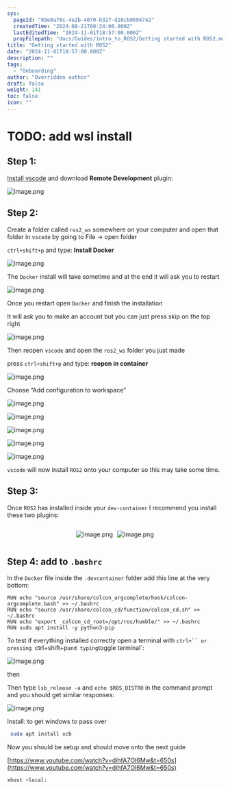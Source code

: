 ```yaml
---
sys:
  pageId: "89e0a78c-4e2b-4070-b327-d28cb0694742"
  createdTime: "2024-08-21T00:24:00.000Z"
  lastEditedTime: "2024-11-01T18:57:00.000Z"
  propFilepath: "docs/Guides/intro_to_ROS2/Getting started with ROS2.md"
title: "Getting started with ROS2"
date: "2024-11-01T18:57:00.000Z"
description: ""
tags:
  - "Onboarding"
author: "Overridden author"
draft: false
weight: 141
toc: false
icon: ""
---
```


# TODO: add wsl install

## Step 1:

[Install vscode](https://code.visualstudio.com/download) and download **Remote Development** plugin:

![image.png](https://prod-files-secure.s3.us-west-2.amazonaws.com/d518164a-d88e-44d1-a4ee-3adb3bd8bce0/efb52993-1881-4a40-b95e-6f020334f022/image.png?X-Amz-Algorithm=AWS4-HMAC-SHA256&X-Amz-Content-Sha256=UNSIGNED-PAYLOAD&X-Amz-Credential=ASIAZI2LB4665226QHCX%2F20250315%2Fus-west-2%2Fs3%2Faws4_request&X-Amz-Date=20250315T180937Z&X-Amz-Expires=3600&X-Amz-Security-Token=IQoJb3JpZ2luX2VjEMH%2F%2F%2F%2F%2F%2F%2F%2F%2F%2FwEaCXVzLXdlc3QtMiJHMEUCIHkiyYfb0z56GDlDQlx8Rx2kMZw2QPkx7tGPvL2MnbavAiEAsKCpHg%2B9EcE%2BNTJy4JPirdcRVfXfNp1ApSjDIh9yXjAq%2FwMIGhAAGgw2Mzc0MjMxODM4MDUiDHRKsQahT2yXhU3NwyrcAz4R3RnfJMdoZIxoIMAOl0VIvU19OfVGzCSCmPVvi3j%2FLZnvvkEukRRxyt75cFOIWCVC%2Br6CCS%2FkovtPJy6FAhxAW5gpebf%2FLqX8jtwX6FqGlZjOKGC67OZVtb5CzVwI826Yj9xAFFZMLB%2Bc3Z44866jq%2FqkiXt9oTwx2MUOH2oquezSXLkq%2FJqbFLSzuuT1AKVFsayno5pZ7g5v54xCss4mBx4rMyayEdTfO%2F1VrSbUSCczU6nm4TUcCHtZzcPMVsxS%2Bx1%2FSy61evv2AgsFHzMKPlvz1he7jC8i8Mdl2DTq9kkLl0GDkinpiZOIC84%2B%2B%2B4cbZQLNagwehmo8%2FfhO4RMuwCtZTyijP0KGksqqiB2VlOTVf52HWRnkfuQDnD5No5TfN4%2BuJzaLpTn8vnPmg6u8OCv%2BsFrr7MAniLwgmxSrhvPU8t60ic7F18iaP6Y6uQMHLt1HOLp69KUMO5HiBR5pwLvWHKsROFiJn1FGAi%2FoCAnnZF%2BDuX7Llg1XRx3mjsPPnf8u7QOkLP9NEM4Cp7o8%2B6NtcMdoixFJ8AhCtqwX3RlFdMEJrv3jTSiimitBslGco71oonBIy6A3u2KCj0f7M4OCymJJ051hxNxG0rkY6zwiM2usBwLFtk0MP7r1r4GOqUBdG16bZmN5X1L6pgLJcJe9F1e6frGWXk8z4v724OGRjyBcFYwyJ4ehbFLQ92DiKQJHzyZls%2Bqipf2Wwj32uk5hQpx1ZOt8NIjb%2F6j56mHMRlym9SPMn0GRvwc4m3DtMf%2B4Or3EsyYZvM8qWFu8jo1db%2BQn2%2BPKqOSHw1JhQIHaqFjaeyzUFh%2F2uH0UeDKChymIFXsJq5sITRr5jWqYnNKy7rllDXt&X-Amz-Signature=3a552e1cd4c276d729c2fc52b19cce195b96191550a4a02c5691c4c5850ad286&X-Amz-SignedHeaders=host&x-id=GetObject)

## Step 2:

Create a folder called `ros2_ws` somewhere on your computer and open that folder in `vscode` by going to File → open folder 

`ctrl+shift+p` and type: **Install Docker**

![image.png](https://prod-files-secure.s3.us-west-2.amazonaws.com/d518164a-d88e-44d1-a4ee-3adb3bd8bce0/2269dc0e-1cd5-47ff-bceb-c04ad9b2eab0/image.png?X-Amz-Algorithm=AWS4-HMAC-SHA256&X-Amz-Content-Sha256=UNSIGNED-PAYLOAD&X-Amz-Credential=ASIAZI2LB4665226QHCX%2F20250315%2Fus-west-2%2Fs3%2Faws4_request&X-Amz-Date=20250315T180937Z&X-Amz-Expires=3600&X-Amz-Security-Token=IQoJb3JpZ2luX2VjEMH%2F%2F%2F%2F%2F%2F%2F%2F%2F%2FwEaCXVzLXdlc3QtMiJHMEUCIHkiyYfb0z56GDlDQlx8Rx2kMZw2QPkx7tGPvL2MnbavAiEAsKCpHg%2B9EcE%2BNTJy4JPirdcRVfXfNp1ApSjDIh9yXjAq%2FwMIGhAAGgw2Mzc0MjMxODM4MDUiDHRKsQahT2yXhU3NwyrcAz4R3RnfJMdoZIxoIMAOl0VIvU19OfVGzCSCmPVvi3j%2FLZnvvkEukRRxyt75cFOIWCVC%2Br6CCS%2FkovtPJy6FAhxAW5gpebf%2FLqX8jtwX6FqGlZjOKGC67OZVtb5CzVwI826Yj9xAFFZMLB%2Bc3Z44866jq%2FqkiXt9oTwx2MUOH2oquezSXLkq%2FJqbFLSzuuT1AKVFsayno5pZ7g5v54xCss4mBx4rMyayEdTfO%2F1VrSbUSCczU6nm4TUcCHtZzcPMVsxS%2Bx1%2FSy61evv2AgsFHzMKPlvz1he7jC8i8Mdl2DTq9kkLl0GDkinpiZOIC84%2B%2B%2B4cbZQLNagwehmo8%2FfhO4RMuwCtZTyijP0KGksqqiB2VlOTVf52HWRnkfuQDnD5No5TfN4%2BuJzaLpTn8vnPmg6u8OCv%2BsFrr7MAniLwgmxSrhvPU8t60ic7F18iaP6Y6uQMHLt1HOLp69KUMO5HiBR5pwLvWHKsROFiJn1FGAi%2FoCAnnZF%2BDuX7Llg1XRx3mjsPPnf8u7QOkLP9NEM4Cp7o8%2B6NtcMdoixFJ8AhCtqwX3RlFdMEJrv3jTSiimitBslGco71oonBIy6A3u2KCj0f7M4OCymJJ051hxNxG0rkY6zwiM2usBwLFtk0MP7r1r4GOqUBdG16bZmN5X1L6pgLJcJe9F1e6frGWXk8z4v724OGRjyBcFYwyJ4ehbFLQ92DiKQJHzyZls%2Bqipf2Wwj32uk5hQpx1ZOt8NIjb%2F6j56mHMRlym9SPMn0GRvwc4m3DtMf%2B4Or3EsyYZvM8qWFu8jo1db%2BQn2%2BPKqOSHw1JhQIHaqFjaeyzUFh%2F2uH0UeDKChymIFXsJq5sITRr5jWqYnNKy7rllDXt&X-Amz-Signature=d20d8b6a96cc2c7c36f40743ba55367a1c9c9b0eddf8ac96e87dc96bbdc4acca&X-Amz-SignedHeaders=host&x-id=GetObject)

The `Docker` install will take sometime and at the end it will ask you to restart

![image.png](https://prod-files-secure.s3.us-west-2.amazonaws.com/d518164a-d88e-44d1-a4ee-3adb3bd8bce0/ed233f78-be33-4b1f-b89c-9c346c0e961e/image.png?X-Amz-Algorithm=AWS4-HMAC-SHA256&X-Amz-Content-Sha256=UNSIGNED-PAYLOAD&X-Amz-Credential=ASIAZI2LB4665226QHCX%2F20250315%2Fus-west-2%2Fs3%2Faws4_request&X-Amz-Date=20250315T180937Z&X-Amz-Expires=3600&X-Amz-Security-Token=IQoJb3JpZ2luX2VjEMH%2F%2F%2F%2F%2F%2F%2F%2F%2F%2FwEaCXVzLXdlc3QtMiJHMEUCIHkiyYfb0z56GDlDQlx8Rx2kMZw2QPkx7tGPvL2MnbavAiEAsKCpHg%2B9EcE%2BNTJy4JPirdcRVfXfNp1ApSjDIh9yXjAq%2FwMIGhAAGgw2Mzc0MjMxODM4MDUiDHRKsQahT2yXhU3NwyrcAz4R3RnfJMdoZIxoIMAOl0VIvU19OfVGzCSCmPVvi3j%2FLZnvvkEukRRxyt75cFOIWCVC%2Br6CCS%2FkovtPJy6FAhxAW5gpebf%2FLqX8jtwX6FqGlZjOKGC67OZVtb5CzVwI826Yj9xAFFZMLB%2Bc3Z44866jq%2FqkiXt9oTwx2MUOH2oquezSXLkq%2FJqbFLSzuuT1AKVFsayno5pZ7g5v54xCss4mBx4rMyayEdTfO%2F1VrSbUSCczU6nm4TUcCHtZzcPMVsxS%2Bx1%2FSy61evv2AgsFHzMKPlvz1he7jC8i8Mdl2DTq9kkLl0GDkinpiZOIC84%2B%2B%2B4cbZQLNagwehmo8%2FfhO4RMuwCtZTyijP0KGksqqiB2VlOTVf52HWRnkfuQDnD5No5TfN4%2BuJzaLpTn8vnPmg6u8OCv%2BsFrr7MAniLwgmxSrhvPU8t60ic7F18iaP6Y6uQMHLt1HOLp69KUMO5HiBR5pwLvWHKsROFiJn1FGAi%2FoCAnnZF%2BDuX7Llg1XRx3mjsPPnf8u7QOkLP9NEM4Cp7o8%2B6NtcMdoixFJ8AhCtqwX3RlFdMEJrv3jTSiimitBslGco71oonBIy6A3u2KCj0f7M4OCymJJ051hxNxG0rkY6zwiM2usBwLFtk0MP7r1r4GOqUBdG16bZmN5X1L6pgLJcJe9F1e6frGWXk8z4v724OGRjyBcFYwyJ4ehbFLQ92DiKQJHzyZls%2Bqipf2Wwj32uk5hQpx1ZOt8NIjb%2F6j56mHMRlym9SPMn0GRvwc4m3DtMf%2B4Or3EsyYZvM8qWFu8jo1db%2BQn2%2BPKqOSHw1JhQIHaqFjaeyzUFh%2F2uH0UeDKChymIFXsJq5sITRr5jWqYnNKy7rllDXt&X-Amz-Signature=a0f7ce4ffdac12960bce65eb4dd7e69397e4c51642f3acf84704f7165e7da24b&X-Amz-SignedHeaders=host&x-id=GetObject)

Once you restart open `Docker` and finish the installation

It will ask you to make an account but you can just press skip on the top right

![image.png](https://prod-files-secure.s3.us-west-2.amazonaws.com/d518164a-d88e-44d1-a4ee-3adb3bd8bce0/21010ad9-1659-4fd9-9f59-9932a09b2a3d/image.png?X-Amz-Algorithm=AWS4-HMAC-SHA256&X-Amz-Content-Sha256=UNSIGNED-PAYLOAD&X-Amz-Credential=ASIAZI2LB4665226QHCX%2F20250315%2Fus-west-2%2Fs3%2Faws4_request&X-Amz-Date=20250315T180937Z&X-Amz-Expires=3600&X-Amz-Security-Token=IQoJb3JpZ2luX2VjEMH%2F%2F%2F%2F%2F%2F%2F%2F%2F%2FwEaCXVzLXdlc3QtMiJHMEUCIHkiyYfb0z56GDlDQlx8Rx2kMZw2QPkx7tGPvL2MnbavAiEAsKCpHg%2B9EcE%2BNTJy4JPirdcRVfXfNp1ApSjDIh9yXjAq%2FwMIGhAAGgw2Mzc0MjMxODM4MDUiDHRKsQahT2yXhU3NwyrcAz4R3RnfJMdoZIxoIMAOl0VIvU19OfVGzCSCmPVvi3j%2FLZnvvkEukRRxyt75cFOIWCVC%2Br6CCS%2FkovtPJy6FAhxAW5gpebf%2FLqX8jtwX6FqGlZjOKGC67OZVtb5CzVwI826Yj9xAFFZMLB%2Bc3Z44866jq%2FqkiXt9oTwx2MUOH2oquezSXLkq%2FJqbFLSzuuT1AKVFsayno5pZ7g5v54xCss4mBx4rMyayEdTfO%2F1VrSbUSCczU6nm4TUcCHtZzcPMVsxS%2Bx1%2FSy61evv2AgsFHzMKPlvz1he7jC8i8Mdl2DTq9kkLl0GDkinpiZOIC84%2B%2B%2B4cbZQLNagwehmo8%2FfhO4RMuwCtZTyijP0KGksqqiB2VlOTVf52HWRnkfuQDnD5No5TfN4%2BuJzaLpTn8vnPmg6u8OCv%2BsFrr7MAniLwgmxSrhvPU8t60ic7F18iaP6Y6uQMHLt1HOLp69KUMO5HiBR5pwLvWHKsROFiJn1FGAi%2FoCAnnZF%2BDuX7Llg1XRx3mjsPPnf8u7QOkLP9NEM4Cp7o8%2B6NtcMdoixFJ8AhCtqwX3RlFdMEJrv3jTSiimitBslGco71oonBIy6A3u2KCj0f7M4OCymJJ051hxNxG0rkY6zwiM2usBwLFtk0MP7r1r4GOqUBdG16bZmN5X1L6pgLJcJe9F1e6frGWXk8z4v724OGRjyBcFYwyJ4ehbFLQ92DiKQJHzyZls%2Bqipf2Wwj32uk5hQpx1ZOt8NIjb%2F6j56mHMRlym9SPMn0GRvwc4m3DtMf%2B4Or3EsyYZvM8qWFu8jo1db%2BQn2%2BPKqOSHw1JhQIHaqFjaeyzUFh%2F2uH0UeDKChymIFXsJq5sITRr5jWqYnNKy7rllDXt&X-Amz-Signature=6a1827c342a481040d3da39ed9a027f01ec7cb4b05b94d9f6ae957d12651a18d&X-Amz-SignedHeaders=host&x-id=GetObject)

Then reopen `vscode` and open the `ros2_ws` folder you just made

press `ctrl+shift+p` and type: **reopen in container**

![image.png](https://prod-files-secure.s3.us-west-2.amazonaws.com/d518164a-d88e-44d1-a4ee-3adb3bd8bce0/4e93b8c2-41ad-488c-8095-c74205196118/image.png?X-Amz-Algorithm=AWS4-HMAC-SHA256&X-Amz-Content-Sha256=UNSIGNED-PAYLOAD&X-Amz-Credential=ASIAZI2LB4665226QHCX%2F20250315%2Fus-west-2%2Fs3%2Faws4_request&X-Amz-Date=20250315T180937Z&X-Amz-Expires=3600&X-Amz-Security-Token=IQoJb3JpZ2luX2VjEMH%2F%2F%2F%2F%2F%2F%2F%2F%2F%2FwEaCXVzLXdlc3QtMiJHMEUCIHkiyYfb0z56GDlDQlx8Rx2kMZw2QPkx7tGPvL2MnbavAiEAsKCpHg%2B9EcE%2BNTJy4JPirdcRVfXfNp1ApSjDIh9yXjAq%2FwMIGhAAGgw2Mzc0MjMxODM4MDUiDHRKsQahT2yXhU3NwyrcAz4R3RnfJMdoZIxoIMAOl0VIvU19OfVGzCSCmPVvi3j%2FLZnvvkEukRRxyt75cFOIWCVC%2Br6CCS%2FkovtPJy6FAhxAW5gpebf%2FLqX8jtwX6FqGlZjOKGC67OZVtb5CzVwI826Yj9xAFFZMLB%2Bc3Z44866jq%2FqkiXt9oTwx2MUOH2oquezSXLkq%2FJqbFLSzuuT1AKVFsayno5pZ7g5v54xCss4mBx4rMyayEdTfO%2F1VrSbUSCczU6nm4TUcCHtZzcPMVsxS%2Bx1%2FSy61evv2AgsFHzMKPlvz1he7jC8i8Mdl2DTq9kkLl0GDkinpiZOIC84%2B%2B%2B4cbZQLNagwehmo8%2FfhO4RMuwCtZTyijP0KGksqqiB2VlOTVf52HWRnkfuQDnD5No5TfN4%2BuJzaLpTn8vnPmg6u8OCv%2BsFrr7MAniLwgmxSrhvPU8t60ic7F18iaP6Y6uQMHLt1HOLp69KUMO5HiBR5pwLvWHKsROFiJn1FGAi%2FoCAnnZF%2BDuX7Llg1XRx3mjsPPnf8u7QOkLP9NEM4Cp7o8%2B6NtcMdoixFJ8AhCtqwX3RlFdMEJrv3jTSiimitBslGco71oonBIy6A3u2KCj0f7M4OCymJJ051hxNxG0rkY6zwiM2usBwLFtk0MP7r1r4GOqUBdG16bZmN5X1L6pgLJcJe9F1e6frGWXk8z4v724OGRjyBcFYwyJ4ehbFLQ92DiKQJHzyZls%2Bqipf2Wwj32uk5hQpx1ZOt8NIjb%2F6j56mHMRlym9SPMn0GRvwc4m3DtMf%2B4Or3EsyYZvM8qWFu8jo1db%2BQn2%2BPKqOSHw1JhQIHaqFjaeyzUFh%2F2uH0UeDKChymIFXsJq5sITRr5jWqYnNKy7rllDXt&X-Amz-Signature=96f5f2924da55bfa88ca0ab75322f8205f7b877057e48bee09ba957978557207&X-Amz-SignedHeaders=host&x-id=GetObject)

Choose “Add configuration to workspace”

![image.png](https://prod-files-secure.s3.us-west-2.amazonaws.com/d518164a-d88e-44d1-a4ee-3adb3bd8bce0/9560b282-5060-4989-ba37-97e7b2c22476/image.png?X-Amz-Algorithm=AWS4-HMAC-SHA256&X-Amz-Content-Sha256=UNSIGNED-PAYLOAD&X-Amz-Credential=ASIAZI2LB4665226QHCX%2F20250315%2Fus-west-2%2Fs3%2Faws4_request&X-Amz-Date=20250315T180937Z&X-Amz-Expires=3600&X-Amz-Security-Token=IQoJb3JpZ2luX2VjEMH%2F%2F%2F%2F%2F%2F%2F%2F%2F%2FwEaCXVzLXdlc3QtMiJHMEUCIHkiyYfb0z56GDlDQlx8Rx2kMZw2QPkx7tGPvL2MnbavAiEAsKCpHg%2B9EcE%2BNTJy4JPirdcRVfXfNp1ApSjDIh9yXjAq%2FwMIGhAAGgw2Mzc0MjMxODM4MDUiDHRKsQahT2yXhU3NwyrcAz4R3RnfJMdoZIxoIMAOl0VIvU19OfVGzCSCmPVvi3j%2FLZnvvkEukRRxyt75cFOIWCVC%2Br6CCS%2FkovtPJy6FAhxAW5gpebf%2FLqX8jtwX6FqGlZjOKGC67OZVtb5CzVwI826Yj9xAFFZMLB%2Bc3Z44866jq%2FqkiXt9oTwx2MUOH2oquezSXLkq%2FJqbFLSzuuT1AKVFsayno5pZ7g5v54xCss4mBx4rMyayEdTfO%2F1VrSbUSCczU6nm4TUcCHtZzcPMVsxS%2Bx1%2FSy61evv2AgsFHzMKPlvz1he7jC8i8Mdl2DTq9kkLl0GDkinpiZOIC84%2B%2B%2B4cbZQLNagwehmo8%2FfhO4RMuwCtZTyijP0KGksqqiB2VlOTVf52HWRnkfuQDnD5No5TfN4%2BuJzaLpTn8vnPmg6u8OCv%2BsFrr7MAniLwgmxSrhvPU8t60ic7F18iaP6Y6uQMHLt1HOLp69KUMO5HiBR5pwLvWHKsROFiJn1FGAi%2FoCAnnZF%2BDuX7Llg1XRx3mjsPPnf8u7QOkLP9NEM4Cp7o8%2B6NtcMdoixFJ8AhCtqwX3RlFdMEJrv3jTSiimitBslGco71oonBIy6A3u2KCj0f7M4OCymJJ051hxNxG0rkY6zwiM2usBwLFtk0MP7r1r4GOqUBdG16bZmN5X1L6pgLJcJe9F1e6frGWXk8z4v724OGRjyBcFYwyJ4ehbFLQ92DiKQJHzyZls%2Bqipf2Wwj32uk5hQpx1ZOt8NIjb%2F6j56mHMRlym9SPMn0GRvwc4m3DtMf%2B4Or3EsyYZvM8qWFu8jo1db%2BQn2%2BPKqOSHw1JhQIHaqFjaeyzUFh%2F2uH0UeDKChymIFXsJq5sITRr5jWqYnNKy7rllDXt&X-Amz-Signature=55a1cb398e2654565fee4da0568a03df0416e2894ae0723d1fb8bfa419739da9&X-Amz-SignedHeaders=host&x-id=GetObject)

![image.png](https://prod-files-secure.s3.us-west-2.amazonaws.com/d518164a-d88e-44d1-a4ee-3adb3bd8bce0/2ee63f81-886b-48e8-a553-dc6e5eac99e4/image.png?X-Amz-Algorithm=AWS4-HMAC-SHA256&X-Amz-Content-Sha256=UNSIGNED-PAYLOAD&X-Amz-Credential=ASIAZI2LB4665226QHCX%2F20250315%2Fus-west-2%2Fs3%2Faws4_request&X-Amz-Date=20250315T180937Z&X-Amz-Expires=3600&X-Amz-Security-Token=IQoJb3JpZ2luX2VjEMH%2F%2F%2F%2F%2F%2F%2F%2F%2F%2FwEaCXVzLXdlc3QtMiJHMEUCIHkiyYfb0z56GDlDQlx8Rx2kMZw2QPkx7tGPvL2MnbavAiEAsKCpHg%2B9EcE%2BNTJy4JPirdcRVfXfNp1ApSjDIh9yXjAq%2FwMIGhAAGgw2Mzc0MjMxODM4MDUiDHRKsQahT2yXhU3NwyrcAz4R3RnfJMdoZIxoIMAOl0VIvU19OfVGzCSCmPVvi3j%2FLZnvvkEukRRxyt75cFOIWCVC%2Br6CCS%2FkovtPJy6FAhxAW5gpebf%2FLqX8jtwX6FqGlZjOKGC67OZVtb5CzVwI826Yj9xAFFZMLB%2Bc3Z44866jq%2FqkiXt9oTwx2MUOH2oquezSXLkq%2FJqbFLSzuuT1AKVFsayno5pZ7g5v54xCss4mBx4rMyayEdTfO%2F1VrSbUSCczU6nm4TUcCHtZzcPMVsxS%2Bx1%2FSy61evv2AgsFHzMKPlvz1he7jC8i8Mdl2DTq9kkLl0GDkinpiZOIC84%2B%2B%2B4cbZQLNagwehmo8%2FfhO4RMuwCtZTyijP0KGksqqiB2VlOTVf52HWRnkfuQDnD5No5TfN4%2BuJzaLpTn8vnPmg6u8OCv%2BsFrr7MAniLwgmxSrhvPU8t60ic7F18iaP6Y6uQMHLt1HOLp69KUMO5HiBR5pwLvWHKsROFiJn1FGAi%2FoCAnnZF%2BDuX7Llg1XRx3mjsPPnf8u7QOkLP9NEM4Cp7o8%2B6NtcMdoixFJ8AhCtqwX3RlFdMEJrv3jTSiimitBslGco71oonBIy6A3u2KCj0f7M4OCymJJ051hxNxG0rkY6zwiM2usBwLFtk0MP7r1r4GOqUBdG16bZmN5X1L6pgLJcJe9F1e6frGWXk8z4v724OGRjyBcFYwyJ4ehbFLQ92DiKQJHzyZls%2Bqipf2Wwj32uk5hQpx1ZOt8NIjb%2F6j56mHMRlym9SPMn0GRvwc4m3DtMf%2B4Or3EsyYZvM8qWFu8jo1db%2BQn2%2BPKqOSHw1JhQIHaqFjaeyzUFh%2F2uH0UeDKChymIFXsJq5sITRr5jWqYnNKy7rllDXt&X-Amz-Signature=68ceea690dcd43813c2a09ecb97d69218a757c9a21ac4a70d6934a5e8f97eea2&X-Amz-SignedHeaders=host&x-id=GetObject)

![image.png](https://prod-files-secure.s3.us-west-2.amazonaws.com/d518164a-d88e-44d1-a4ee-3adb3bd8bce0/ae1580b2-b048-407e-aed9-b584224a7a04/image.png?X-Amz-Algorithm=AWS4-HMAC-SHA256&X-Amz-Content-Sha256=UNSIGNED-PAYLOAD&X-Amz-Credential=ASIAZI2LB4665226QHCX%2F20250315%2Fus-west-2%2Fs3%2Faws4_request&X-Amz-Date=20250315T180937Z&X-Amz-Expires=3600&X-Amz-Security-Token=IQoJb3JpZ2luX2VjEMH%2F%2F%2F%2F%2F%2F%2F%2F%2F%2FwEaCXVzLXdlc3QtMiJHMEUCIHkiyYfb0z56GDlDQlx8Rx2kMZw2QPkx7tGPvL2MnbavAiEAsKCpHg%2B9EcE%2BNTJy4JPirdcRVfXfNp1ApSjDIh9yXjAq%2FwMIGhAAGgw2Mzc0MjMxODM4MDUiDHRKsQahT2yXhU3NwyrcAz4R3RnfJMdoZIxoIMAOl0VIvU19OfVGzCSCmPVvi3j%2FLZnvvkEukRRxyt75cFOIWCVC%2Br6CCS%2FkovtPJy6FAhxAW5gpebf%2FLqX8jtwX6FqGlZjOKGC67OZVtb5CzVwI826Yj9xAFFZMLB%2Bc3Z44866jq%2FqkiXt9oTwx2MUOH2oquezSXLkq%2FJqbFLSzuuT1AKVFsayno5pZ7g5v54xCss4mBx4rMyayEdTfO%2F1VrSbUSCczU6nm4TUcCHtZzcPMVsxS%2Bx1%2FSy61evv2AgsFHzMKPlvz1he7jC8i8Mdl2DTq9kkLl0GDkinpiZOIC84%2B%2B%2B4cbZQLNagwehmo8%2FfhO4RMuwCtZTyijP0KGksqqiB2VlOTVf52HWRnkfuQDnD5No5TfN4%2BuJzaLpTn8vnPmg6u8OCv%2BsFrr7MAniLwgmxSrhvPU8t60ic7F18iaP6Y6uQMHLt1HOLp69KUMO5HiBR5pwLvWHKsROFiJn1FGAi%2FoCAnnZF%2BDuX7Llg1XRx3mjsPPnf8u7QOkLP9NEM4Cp7o8%2B6NtcMdoixFJ8AhCtqwX3RlFdMEJrv3jTSiimitBslGco71oonBIy6A3u2KCj0f7M4OCymJJ051hxNxG0rkY6zwiM2usBwLFtk0MP7r1r4GOqUBdG16bZmN5X1L6pgLJcJe9F1e6frGWXk8z4v724OGRjyBcFYwyJ4ehbFLQ92DiKQJHzyZls%2Bqipf2Wwj32uk5hQpx1ZOt8NIjb%2F6j56mHMRlym9SPMn0GRvwc4m3DtMf%2B4Or3EsyYZvM8qWFu8jo1db%2BQn2%2BPKqOSHw1JhQIHaqFjaeyzUFh%2F2uH0UeDKChymIFXsJq5sITRr5jWqYnNKy7rllDXt&X-Amz-Signature=02fb540907b47369485f78d41475c6b74197885bbdc74a7d9f4e3608cafd1886&X-Amz-SignedHeaders=host&x-id=GetObject)

![image.png](https://prod-files-secure.s3.us-west-2.amazonaws.com/d518164a-d88e-44d1-a4ee-3adb3bd8bce0/53255b28-f75e-430f-b9e3-c0ac8577e42b/image.png?X-Amz-Algorithm=AWS4-HMAC-SHA256&X-Amz-Content-Sha256=UNSIGNED-PAYLOAD&X-Amz-Credential=ASIAZI2LB4665226QHCX%2F20250315%2Fus-west-2%2Fs3%2Faws4_request&X-Amz-Date=20250315T180937Z&X-Amz-Expires=3600&X-Amz-Security-Token=IQoJb3JpZ2luX2VjEMH%2F%2F%2F%2F%2F%2F%2F%2F%2F%2FwEaCXVzLXdlc3QtMiJHMEUCIHkiyYfb0z56GDlDQlx8Rx2kMZw2QPkx7tGPvL2MnbavAiEAsKCpHg%2B9EcE%2BNTJy4JPirdcRVfXfNp1ApSjDIh9yXjAq%2FwMIGhAAGgw2Mzc0MjMxODM4MDUiDHRKsQahT2yXhU3NwyrcAz4R3RnfJMdoZIxoIMAOl0VIvU19OfVGzCSCmPVvi3j%2FLZnvvkEukRRxyt75cFOIWCVC%2Br6CCS%2FkovtPJy6FAhxAW5gpebf%2FLqX8jtwX6FqGlZjOKGC67OZVtb5CzVwI826Yj9xAFFZMLB%2Bc3Z44866jq%2FqkiXt9oTwx2MUOH2oquezSXLkq%2FJqbFLSzuuT1AKVFsayno5pZ7g5v54xCss4mBx4rMyayEdTfO%2F1VrSbUSCczU6nm4TUcCHtZzcPMVsxS%2Bx1%2FSy61evv2AgsFHzMKPlvz1he7jC8i8Mdl2DTq9kkLl0GDkinpiZOIC84%2B%2B%2B4cbZQLNagwehmo8%2FfhO4RMuwCtZTyijP0KGksqqiB2VlOTVf52HWRnkfuQDnD5No5TfN4%2BuJzaLpTn8vnPmg6u8OCv%2BsFrr7MAniLwgmxSrhvPU8t60ic7F18iaP6Y6uQMHLt1HOLp69KUMO5HiBR5pwLvWHKsROFiJn1FGAi%2FoCAnnZF%2BDuX7Llg1XRx3mjsPPnf8u7QOkLP9NEM4Cp7o8%2B6NtcMdoixFJ8AhCtqwX3RlFdMEJrv3jTSiimitBslGco71oonBIy6A3u2KCj0f7M4OCymJJ051hxNxG0rkY6zwiM2usBwLFtk0MP7r1r4GOqUBdG16bZmN5X1L6pgLJcJe9F1e6frGWXk8z4v724OGRjyBcFYwyJ4ehbFLQ92DiKQJHzyZls%2Bqipf2Wwj32uk5hQpx1ZOt8NIjb%2F6j56mHMRlym9SPMn0GRvwc4m3DtMf%2B4Or3EsyYZvM8qWFu8jo1db%2BQn2%2BPKqOSHw1JhQIHaqFjaeyzUFh%2F2uH0UeDKChymIFXsJq5sITRr5jWqYnNKy7rllDXt&X-Amz-Signature=75d5c1cbb15200699e477d30e49f9a72cddbdd2f6c2975d54eb720c7f0a93e95&X-Amz-SignedHeaders=host&x-id=GetObject)

![image.png](https://prod-files-secure.s3.us-west-2.amazonaws.com/d518164a-d88e-44d1-a4ee-3adb3bd8bce0/7c562767-5af9-4ffb-97d1-327bcdf4ee00/image.png?X-Amz-Algorithm=AWS4-HMAC-SHA256&X-Amz-Content-Sha256=UNSIGNED-PAYLOAD&X-Amz-Credential=ASIAZI2LB4665226QHCX%2F20250315%2Fus-west-2%2Fs3%2Faws4_request&X-Amz-Date=20250315T180937Z&X-Amz-Expires=3600&X-Amz-Security-Token=IQoJb3JpZ2luX2VjEMH%2F%2F%2F%2F%2F%2F%2F%2F%2F%2FwEaCXVzLXdlc3QtMiJHMEUCIHkiyYfb0z56GDlDQlx8Rx2kMZw2QPkx7tGPvL2MnbavAiEAsKCpHg%2B9EcE%2BNTJy4JPirdcRVfXfNp1ApSjDIh9yXjAq%2FwMIGhAAGgw2Mzc0MjMxODM4MDUiDHRKsQahT2yXhU3NwyrcAz4R3RnfJMdoZIxoIMAOl0VIvU19OfVGzCSCmPVvi3j%2FLZnvvkEukRRxyt75cFOIWCVC%2Br6CCS%2FkovtPJy6FAhxAW5gpebf%2FLqX8jtwX6FqGlZjOKGC67OZVtb5CzVwI826Yj9xAFFZMLB%2Bc3Z44866jq%2FqkiXt9oTwx2MUOH2oquezSXLkq%2FJqbFLSzuuT1AKVFsayno5pZ7g5v54xCss4mBx4rMyayEdTfO%2F1VrSbUSCczU6nm4TUcCHtZzcPMVsxS%2Bx1%2FSy61evv2AgsFHzMKPlvz1he7jC8i8Mdl2DTq9kkLl0GDkinpiZOIC84%2B%2B%2B4cbZQLNagwehmo8%2FfhO4RMuwCtZTyijP0KGksqqiB2VlOTVf52HWRnkfuQDnD5No5TfN4%2BuJzaLpTn8vnPmg6u8OCv%2BsFrr7MAniLwgmxSrhvPU8t60ic7F18iaP6Y6uQMHLt1HOLp69KUMO5HiBR5pwLvWHKsROFiJn1FGAi%2FoCAnnZF%2BDuX7Llg1XRx3mjsPPnf8u7QOkLP9NEM4Cp7o8%2B6NtcMdoixFJ8AhCtqwX3RlFdMEJrv3jTSiimitBslGco71oonBIy6A3u2KCj0f7M4OCymJJ051hxNxG0rkY6zwiM2usBwLFtk0MP7r1r4GOqUBdG16bZmN5X1L6pgLJcJe9F1e6frGWXk8z4v724OGRjyBcFYwyJ4ehbFLQ92DiKQJHzyZls%2Bqipf2Wwj32uk5hQpx1ZOt8NIjb%2F6j56mHMRlym9SPMn0GRvwc4m3DtMf%2B4Or3EsyYZvM8qWFu8jo1db%2BQn2%2BPKqOSHw1JhQIHaqFjaeyzUFh%2F2uH0UeDKChymIFXsJq5sITRr5jWqYnNKy7rllDXt&X-Amz-Signature=b3ff49f1c3f3318c8b1ccc1e71f648c4014132b8b96d3cb4c730f9d05f7ad96f&X-Amz-SignedHeaders=host&x-id=GetObject)

`vscode` will now install `ROS2` onto your computer so this may take some time.

## Step 3:

Once `ROS2` has installed inside your `dev-container` I recommend you install these two plugins:

<div style="display: flex;flex-direction: row; column-gap:10px; max-width: 630px;justify-content: center;">
<div>

![image.png](https://prod-files-secure.s3.us-west-2.amazonaws.com/d518164a-d88e-44d1-a4ee-3adb3bd8bce0/3fc3d550-5a54-4ba1-ba6b-faa01cdb7369/image.png?X-Amz-Algorithm=AWS4-HMAC-SHA256&X-Amz-Content-Sha256=UNSIGNED-PAYLOAD&X-Amz-Credential=ASIAZI2LB4667SYKHBW6%2F20250315%2Fus-west-2%2Fs3%2Faws4_request&X-Amz-Date=20250315T180938Z&X-Amz-Expires=3600&X-Amz-Security-Token=IQoJb3JpZ2luX2VjEMH%2F%2F%2F%2F%2F%2F%2F%2F%2F%2FwEaCXVzLXdlc3QtMiJGMEQCIAmS2ATXiViW%2Fo%2BTHnewiZ0CCnkiaQkCct%2FQM%2FU2uOUBAiAzPfhy03Dh%2FJyCLiPT5dAcFmv3OcLEkUqyRt7oJfH4uSr%2FAwgaEAAaDDYzNzQyMzE4MzgwNSIMuK9ar8wMjoTzefJ0KtwDP%2BKddPLB0l2YSFULnuBVd9lPzG8fSschV68gROuov4xr9d8fb3p1TDqaVut1MIjnveQ8r3WZkyUBLe%2BOuT%2FM4ak41S1Ww24a4dV7pbut%2BzYZ8m4qLfZzxS8XZuLjS5xnJzqpgwS%2FVWlJa9X302f0ZD4mosSguWkXnj1bDgxGtm8TXcH91mu5Q2o6vb%2Bm0NQmlzkXdQm3daqQuFIavTWfnOcOg3a1YNfyJMb7BkQbEXm97C%2BNGN%2FxUEwQInYkS6rgFBk%2BUEajSbPxrJUMiquH0W6mya4FeBPsxqk6LyoZRTV1MioUEU2iTWeCeR8HvbVr6VpaXJdj86FKtdNpEj0EOilR81PemPy1qsHqkTcvEvVB1TV%2BGigJKMLjCDGwctAyPA6Im%2FJXS0qQgmt%2BINvUJDWzC%2FbX%2B1L7IMMEhTpOjYiE4AfftwJes8pyr3NH%2BBgEteest2tqAG8ZaNI1dbUBF7SQum6PjW%2F7glflxEwlb3yxWb7suqcGkbBXvQXW48cDlZOVTCnUvyMrWnnxr%2BFbXfYjVJV%2BP3UvRUzYWW1gkjV56WHyQj44GRC9Bm%2Fw%2B6xEW16ulwprN09GT%2Fm0cwlW%2FXmVsvljZCvYYNv%2BmaQmaG7hclKMa%2FJI0msmV4sw5%2BvWvgY6pgGh7M2vJ9TWlFpht%2FKHIWXVksL%2Bb9wRzmFawsTsLyDVajTv8SSFHALTD7kBio1UEnBNdBtG68osgbDaVtmqEv%2B3aEdUrd48Xzni%2Blf86j84aYZPteb2R3yiwpbGeY77omw933DCW%2BoUA%2FZN%2F2cCjoKyqeJCRSD0w6PRXMGLtjKeQkR72QHfZIrDw9yeMJcaTmvkRiPex3NDWzsgXzVCLiSLTzM7bpLF&X-Amz-Signature=2ff36de0ec21700011868e3bfb2b91c72500673e535cbf2808137c4648cf5020&X-Amz-SignedHeaders=host&x-id=GetObject)

</div>
<div>

![image.png](https://prod-files-secure.s3.us-west-2.amazonaws.com/d518164a-d88e-44d1-a4ee-3adb3bd8bce0/d994cc66-13c2-4093-a5a3-f84cf4601a82/image.png?X-Amz-Algorithm=AWS4-HMAC-SHA256&X-Amz-Content-Sha256=UNSIGNED-PAYLOAD&X-Amz-Credential=ASIAZI2LB466U4HVVF2I%2F20250315%2Fus-west-2%2Fs3%2Faws4_request&X-Amz-Date=20250315T180938Z&X-Amz-Expires=3600&X-Amz-Security-Token=IQoJb3JpZ2luX2VjEMH%2F%2F%2F%2F%2F%2F%2F%2F%2F%2FwEaCXVzLXdlc3QtMiJGMEQCIHw5%2F2KeHv7DVCXwxh4leFTD%2FQBEvvS9HhzcTLRTD5i8AiBSZ4o3EPa88Wr1IKj75QC41BgMUQR5asTqcATI2rL06yr%2FAwgaEAAaDDYzNzQyMzE4MzgwNSIMxuhrPTbN3oaaymH8KtwDKqBC8J1r4Eo6mZxtQysbjkjuwZl6hwsC4vA1fVmDfAAueQvyE%2F2xKCQMASBL63MR0o9zt7LTlBYD9OjVxo3ojNOKhaNJS4T6rOsQcJzpWqW4zAzOeiHCUc9c%2FKhGyGmlSchsc63rIBT8wKB8gHekKe9%2BgF%2Fyd6FcJip1STRBdWvVPzYbMjtVry0rgNg3kjMpt1HHSGBWuRKf5E4ve7TN1E5xWheJ%2FpnN0grqefBr%2FleEXhAkb8mwYxDGcN0D%2F8DvY%2Fulcb6luWaq9PTvV%2FAGGpfcP243tF%2BGLfYmmdWbDYG%2Bvydtes3WVoIZdW9t4i2Ck8VZAC65PAxQHSOC3SHudrA3nq7ADJ86iylgGV62XaCs8e8MIinVrvhmIcbw89mey61juWW54qreYsTA2recHyJPt7%2BitGmbAhuzJWzdVjuD2EGkO4kF6Ys0yq%2FkmFscSF%2F0hGqPG3rpp4B87PaOmUbLZc4zxlwZdNoqOg36xLcCuHfOrr%2Bn0MGFNsFRNF2r9epQ9gWv%2Bv1C4VD4XBlcUGvCXKuWVteGYkZy7xfqtTyMz6dKcyyAADcnPreuP3grP7UOXeAI4TDVckw0RcucjymvAPVcIpdCg8J7T502MtIIpwGx0OgxP7i%2F3VIw3evWvgY6pgF0tFQaaKh2ckDC0agoRlZuzS%2FiOaJcNN4uAbZ80I7trNuFlFOqTi%2BUabgPZ%2B3laAJhUSuyh0OEIQ5FuHbjLGEhHki1xDLQxrt7FT23qA602KG6MTPIKXGDS9AAOlU%2FCwlnOGXyRFX6H9vORgX7lzaV5vKz8mApomPkxFx1ImD81ANgKnKmhNjRWSyftKZ8t7teLhz%2By7bFm3o8PQzigKBODRutg%2FsU&X-Amz-Signature=49da6b1f45b4110a0df25e24aa9482ed0c6d967e5fb79fac10563de3d36d0bf2&X-Amz-SignedHeaders=host&x-id=GetObject)

</div>
</div>

## Step 4: add to `.bashrc`

In the `Docker` file inside the `.devcontainer` folder add this line at the very bottom: 

```docker
RUN echo "source /usr/share/colcon_argcomplete/hook/colcon-argcomplete.bash" >> ~/.bashrc
RUN echo "source /usr/share/colcon_cd/function/colcon_cd.sh" >> ~/.bashrc
RUN echo "export _colcon_cd_root=/opt/ros/humble/" >> ~/.bashrc
RUN sudo apt install -y python3-pip 
```

To test if everything installed correctly open a terminal with `ctrl+`` or pressing `ctrl+shift+p` and typing `toggle terminal`:

![image.png](https://prod-files-secure.s3.us-west-2.amazonaws.com/d518164a-d88e-44d1-a4ee-3adb3bd8bce0/6a4943d8-b04e-4c02-9a58-775f3384d1a5/image.png?X-Amz-Algorithm=AWS4-HMAC-SHA256&X-Amz-Content-Sha256=UNSIGNED-PAYLOAD&X-Amz-Credential=ASIAZI2LB4665226QHCX%2F20250315%2Fus-west-2%2Fs3%2Faws4_request&X-Amz-Date=20250315T180937Z&X-Amz-Expires=3600&X-Amz-Security-Token=IQoJb3JpZ2luX2VjEMH%2F%2F%2F%2F%2F%2F%2F%2F%2F%2FwEaCXVzLXdlc3QtMiJHMEUCIHkiyYfb0z56GDlDQlx8Rx2kMZw2QPkx7tGPvL2MnbavAiEAsKCpHg%2B9EcE%2BNTJy4JPirdcRVfXfNp1ApSjDIh9yXjAq%2FwMIGhAAGgw2Mzc0MjMxODM4MDUiDHRKsQahT2yXhU3NwyrcAz4R3RnfJMdoZIxoIMAOl0VIvU19OfVGzCSCmPVvi3j%2FLZnvvkEukRRxyt75cFOIWCVC%2Br6CCS%2FkovtPJy6FAhxAW5gpebf%2FLqX8jtwX6FqGlZjOKGC67OZVtb5CzVwI826Yj9xAFFZMLB%2Bc3Z44866jq%2FqkiXt9oTwx2MUOH2oquezSXLkq%2FJqbFLSzuuT1AKVFsayno5pZ7g5v54xCss4mBx4rMyayEdTfO%2F1VrSbUSCczU6nm4TUcCHtZzcPMVsxS%2Bx1%2FSy61evv2AgsFHzMKPlvz1he7jC8i8Mdl2DTq9kkLl0GDkinpiZOIC84%2B%2B%2B4cbZQLNagwehmo8%2FfhO4RMuwCtZTyijP0KGksqqiB2VlOTVf52HWRnkfuQDnD5No5TfN4%2BuJzaLpTn8vnPmg6u8OCv%2BsFrr7MAniLwgmxSrhvPU8t60ic7F18iaP6Y6uQMHLt1HOLp69KUMO5HiBR5pwLvWHKsROFiJn1FGAi%2FoCAnnZF%2BDuX7Llg1XRx3mjsPPnf8u7QOkLP9NEM4Cp7o8%2B6NtcMdoixFJ8AhCtqwX3RlFdMEJrv3jTSiimitBslGco71oonBIy6A3u2KCj0f7M4OCymJJ051hxNxG0rkY6zwiM2usBwLFtk0MP7r1r4GOqUBdG16bZmN5X1L6pgLJcJe9F1e6frGWXk8z4v724OGRjyBcFYwyJ4ehbFLQ92DiKQJHzyZls%2Bqipf2Wwj32uk5hQpx1ZOt8NIjb%2F6j56mHMRlym9SPMn0GRvwc4m3DtMf%2B4Or3EsyYZvM8qWFu8jo1db%2BQn2%2BPKqOSHw1JhQIHaqFjaeyzUFh%2F2uH0UeDKChymIFXsJq5sITRr5jWqYnNKy7rllDXt&X-Amz-Signature=f3c7b2bd0b52777686b24d64622895c56315da963b37a8221260dedb757caa94&X-Amz-SignedHeaders=host&x-id=GetObject)

then 

Then type `lsb_release -a` and `echo $ROS_DISTRO` in the command prompt and you should get similar responses:

![image.png](https://prod-files-secure.s3.us-west-2.amazonaws.com/d518164a-d88e-44d1-a4ee-3adb3bd8bce0/3e635dec-a805-4e85-8b9e-d000e5b71a4e/image.png?X-Amz-Algorithm=AWS4-HMAC-SHA256&X-Amz-Content-Sha256=UNSIGNED-PAYLOAD&X-Amz-Credential=ASIAZI2LB4665226QHCX%2F20250315%2Fus-west-2%2Fs3%2Faws4_request&X-Amz-Date=20250315T180937Z&X-Amz-Expires=3600&X-Amz-Security-Token=IQoJb3JpZ2luX2VjEMH%2F%2F%2F%2F%2F%2F%2F%2F%2F%2FwEaCXVzLXdlc3QtMiJHMEUCIHkiyYfb0z56GDlDQlx8Rx2kMZw2QPkx7tGPvL2MnbavAiEAsKCpHg%2B9EcE%2BNTJy4JPirdcRVfXfNp1ApSjDIh9yXjAq%2FwMIGhAAGgw2Mzc0MjMxODM4MDUiDHRKsQahT2yXhU3NwyrcAz4R3RnfJMdoZIxoIMAOl0VIvU19OfVGzCSCmPVvi3j%2FLZnvvkEukRRxyt75cFOIWCVC%2Br6CCS%2FkovtPJy6FAhxAW5gpebf%2FLqX8jtwX6FqGlZjOKGC67OZVtb5CzVwI826Yj9xAFFZMLB%2Bc3Z44866jq%2FqkiXt9oTwx2MUOH2oquezSXLkq%2FJqbFLSzuuT1AKVFsayno5pZ7g5v54xCss4mBx4rMyayEdTfO%2F1VrSbUSCczU6nm4TUcCHtZzcPMVsxS%2Bx1%2FSy61evv2AgsFHzMKPlvz1he7jC8i8Mdl2DTq9kkLl0GDkinpiZOIC84%2B%2B%2B4cbZQLNagwehmo8%2FfhO4RMuwCtZTyijP0KGksqqiB2VlOTVf52HWRnkfuQDnD5No5TfN4%2BuJzaLpTn8vnPmg6u8OCv%2BsFrr7MAniLwgmxSrhvPU8t60ic7F18iaP6Y6uQMHLt1HOLp69KUMO5HiBR5pwLvWHKsROFiJn1FGAi%2FoCAnnZF%2BDuX7Llg1XRx3mjsPPnf8u7QOkLP9NEM4Cp7o8%2B6NtcMdoixFJ8AhCtqwX3RlFdMEJrv3jTSiimitBslGco71oonBIy6A3u2KCj0f7M4OCymJJ051hxNxG0rkY6zwiM2usBwLFtk0MP7r1r4GOqUBdG16bZmN5X1L6pgLJcJe9F1e6frGWXk8z4v724OGRjyBcFYwyJ4ehbFLQ92DiKQJHzyZls%2Bqipf2Wwj32uk5hQpx1ZOt8NIjb%2F6j56mHMRlym9SPMn0GRvwc4m3DtMf%2B4Or3EsyYZvM8qWFu8jo1db%2BQn2%2BPKqOSHw1JhQIHaqFjaeyzUFh%2F2uH0UeDKChymIFXsJq5sITRr5jWqYnNKy7rllDXt&X-Amz-Signature=21e675109fab2429d489b256a2ac17da292d04aa1df5a41156d11f1df4738a61&X-Amz-SignedHeaders=host&x-id=GetObject)

Install:  to get windows to pass over

```bash
 sudo apt install xcb
```

Now you should be setup and should move onto the next guide 

[https://www.youtube.com/watch?v=dihfA7Ol6Mw&t=650s](https://www.youtube.com/watch?v=dihfA7Ol6Mw&t=650s)

```python
xhost +local:
```

